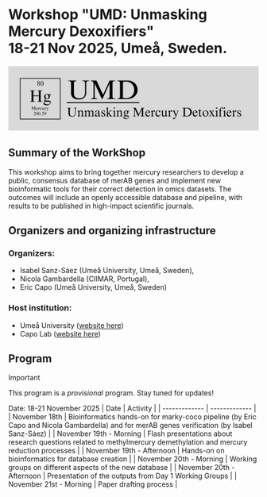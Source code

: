 # Workshop "UMD: Unmasking Mercury Dexoxifiers" <br> 18-21 Nov 2025, Umeå, Sweden.
<img src="/assets/images/UMD_logo.png" alt="UMD logo">

## Summary of the WorkShop
This workshop aims to bring together mercury researchers to develop a public, consensus database of merAB genes and implement new bioinformatic tools for their correct detection in omics datasets. The outcomes will include an openly accessible database and pipeline, with results to be published in high-impact scientific journals.

## Organizers and organizing infrastructure
### Organizers: 
+ Isabel Sanz-Sáez (Umeå University, Umeå, Sweden), 
+ Nicola Gambardella (CIIMAR, Portugal), 
+ Eric Capo (Umeå University, Umeå, Sweden)
### Host institution:
+ Umeå University ([website here](https://www.umu.se/en/))
+ Capo Lab ([website here](https://ericcapo.github.io/lab/))

## Program 
> [!IMPORTANT]
> This program is a _provisional_ program. Stay tuned for updates!

Date: 18-21 November 2025
| Date  | Activity |
| ------------- | ------------- |
| November 18th  | Bioinformatics hands-on for marky-coco pipeline (by Eric Capo and Nicola Gambardella) and for merAB genes verification (by Isabel Sanz-Sáez)  |
| November 19th - Morning  |  Flash presentations about research questions related to methylmercury demethylation and mercury reduction processes  |
| November 19th - Afternoon  | Hands-on on bioinformatics for database creation  |
| November 20th - Morning  | Working groups on different aspects of the new database  |
| November 20th - Afternoon  | Presentation of the outputs from Day 1 Working Groups  |
| November 21st - Morning  | Paper drafting process  |

